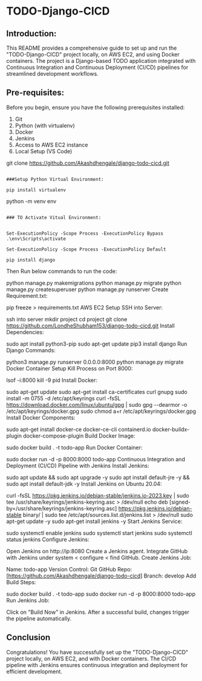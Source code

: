 # TODO-Django-CICD

## Introduction:

This README provides a comprehensive guide to set up and run the "TODO-Django-CICD" project locally, on AWS EC2, and using Docker containers. The project is a Django-based TODO application integrated with Continuous Integration and Continuous Deployment (CI/CD) pipelines for streamlined development workflows.

## Pre-requisites:
Before you begin, ensure you have the following prerequisites installed:

1. Git
2. Python (with virtualenv)
3. Docker
4. Jenkins
5. Access to AWS EC2 instance
6. Local Setup (VS Code)


git clone https://github.com/Akashdhengale/django-todo-cicd.git
```

###Setup Python Virtual Environment:

pip install virtualenv
```

python -m venv env
```

### TO Activate Vitual Environment:


Set-ExecutionPolicy -Scope Process -ExecutionPolicy Bypass
.\env\Scripts\activate
```
```
Set-ExecutionPolicy -Scope Process -ExecutionPolicy Default
```
```
pip install django
```

Then Run below commands to run the code:

python manage.py makemigrations
python manage.py migrate
python manage.py createsuperuser
python manage.py runserver
Create Requirement.txt:


pip freeze > requirements.txt
AWS EC2 Setup
SSH into Server:


ssh into server
mkdir project
cd project
git clone https://github.com/LondheShubham153/django-todo-cicd.git
Install Dependencies:


sudo apt install python3-pip
sudo apt-get update
pip3 install django
Run Django Commands:


python3 manage.py runserver 0.0.0.0:8000
python manage.py migrate
Docker Container Setup
Kill Process on Port 8000:


lsof -i:8000
kill -9 pid
Install Docker:


sudo apt-get update
sudo apt-get install ca-certificates curl gnupg
sudo install -m 0755 -d /etc/apt/keyrings
curl -fsSL https://download.docker.com/linux/ubuntu/gpg | sudo gpg --dearmor -o /etc/apt/keyrings/docker.gpg
sudo chmod a+r /etc/apt/keyrings/docker.gpg
Install Docker Components:


sudo apt-get install docker-ce docker-ce-cli containerd.io docker-buildx-plugin docker-compose-plugin
Build Docker Image:


sudo docker build . -t todo-app
Run Docker Container:


sudo docker run -d -p 8000:8000 todo-app
Continuous Integration and Deployment (CI/CD) Pipeline with Jenkins
Install Jenkins:


sudo apt update && sudo apt upgrade -y
sudo apt install default-jre -y && sudo apt install default-jdk -y
Install Jenkins on Ubuntu 20.04:


curl -fsSL https://pkg.jenkins.io/debian-stable/jenkins.io-2023.key | sudo tee /usr/share/keyrings/jenkins-keyring.asc > /dev/null
echo deb [signed-by=/usr/share/keyrings/jenkins-keyring.asc] https://pkg.jenkins.io/debian-stable binary/ | sudo tee /etc/apt/sources.list.d/jenkins.list > /dev/null
sudo apt-get update -y
sudo apt-get install jenkins -y
Start Jenkins Service:


sudo systemctl enable jenkins
sudo systemctl start jenkins
sudo systemctl status jenkins
Configure Jenkins:

Open Jenkins on http://ip:8080
Create a Jenkins agent.
Integrate GitHub with Jenkins under system < configure < find GitHub.
Create Jenkins Job:

Name: todo-app
Version Control: Git
GitHub Repo: [https://github.com/Akashdhengale/django-todo-cicd]
Branch: develop
Add Build Steps:

sudo docker build . -t todo-app
sudo docker run -d -p 8000:8000 todo-app
Run Jenkins Job:

Click on "Build Now" in Jenkins. After a successful build, changes trigger the pipeline automatically.

## Conclusion
Congratulations! You have successfully set up the "TODO-Django-CICD" project locally, on AWS EC2, and with Docker containers. The CI/CD pipeline with Jenkins ensures continuous integration and deployment for efficient development.


